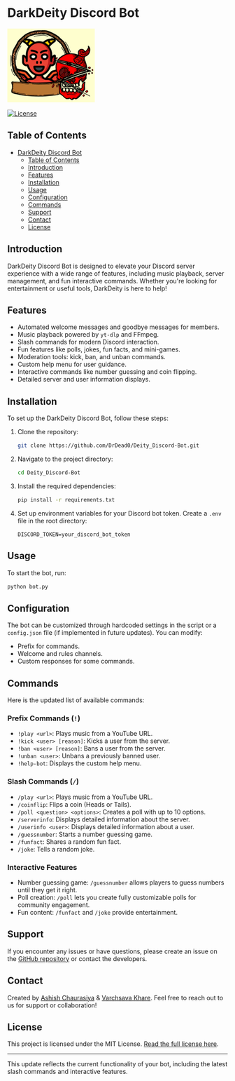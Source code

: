 
# DarkDeity Discord Bot 
![DarkDeity Discord Bot Logo](https://github.com/DrDead0/Deity_Discord-Bot/blob/main/Logo/logo-2.png)

[![License](https://img.shields.io/badge/license-MIT-blue.svg)](LICENSE)

## Table of Contents

- [DarkDeity Discord Bot](#darkdeity-discord-bot)
  - [Table of Contents](#table-of-contents)
  - [Introduction](#introduction)
  - [Features](#features)
  - [Installation](#installation)
  - [Usage](#usage)
  - [Configuration](#configuration)
  - [Commands](#commands)
  - [Support](#support)
  - [Contact](#contact)
  - [License](#license)

## Introduction

DarkDeity Discord Bot is designed to elevate your Discord server experience with a wide range of features, including music playback, server management, and fun interactive commands. Whether you're looking for entertainment or useful tools, DarkDeity is here to help!

## Features

- Automated welcome messages and goodbye messages for members.
- Music playback powered by `yt-dlp` and FFmpeg.
- Slash commands for modern Discord interaction.
- Fun features like polls, jokes, fun facts, and mini-games.
- Moderation tools: kick, ban, and unban commands.
- Custom help menu for user guidance.
- Interactive commands like number guessing and coin flipping.
- Detailed server and user information displays.

## Installation

To set up the DarkDeity Discord Bot, follow these steps:

1. Clone the repository:

    ```bash
    git clone https://github.com/DrDead0/Deity_Discord-Bot.git
    ```

2. Navigate to the project directory:
 
    ```bash
    cd Deity_Discord-Bot
    ```

3. Install the required dependencies:

    ```bash
    pip install -r requirements.txt
    ```

4. Set up environment variables for your Discord bot token. Create a `.env` file in the root directory:

    ```
    DISCORD_TOKEN=your_discord_bot_token
    ```

## Usage

To start the bot, run:

```bash
python bot.py
```

## Configuration

The bot can be customized through hardcoded settings in the script or a `config.json` file (if implemented in future updates). You can modify:
- Prefix for commands.
- Welcome and rules channels.
- Custom responses for some commands.

## Commands

Here is the updated list of available commands:

### Prefix Commands (`!`)
- `!play <url>`: Plays music from a YouTube URL.
- `!kick <user> [reason]`: Kicks a user from the server.
- `!ban <user> [reason]`: Bans a user from the server.
- `!unban <user>`: Unbans a previously banned user.
- `!help-bot`: Displays the custom help menu.

### Slash Commands (`/`)
- `/play <url>`: Plays music from a YouTube URL.
- `/coinflip`: Flips a coin (Heads or Tails).
- `/poll <question> <options>`: Creates a poll with up to 10 options.
- `/serverinfo`: Displays detailed information about the server.
- `/userinfo <user>`: Displays detailed information about a user.
- `/guessnumber`: Starts a number guessing game.
- `/funfact`: Shares a random fun fact.
- `/joke`: Tells a random joke.

### Interactive Features
- Number guessing game: `/guessnumber` allows players to guess numbers until they get it right.
- Poll creation: `/poll` lets you create fully customizable polls for community engagement.
- Fun content: `/funfact` and `/joke` provide entertainment.

## Support

If you encounter any issues or have questions, please create an issue on the [GitHub repository](https://github.com/DrDead0/Deity_Discord-Bot/issues) or contact the developers.

## Contact

Created by [Ashish Chaurasiya](https://github.com/DrDead0) & [Varchsava Khare](https://github.com/varchasvakhare2022). Feel free to reach out to us for support or collaboration!

## License

This project is licensed under the MIT License. [Read the full license here](https://github.com/DrDead0/Deity_Discord-Bot/blob/main/LICENSE).

---

This update reflects the current functionality of your bot, including the latest slash commands and interactive features.

